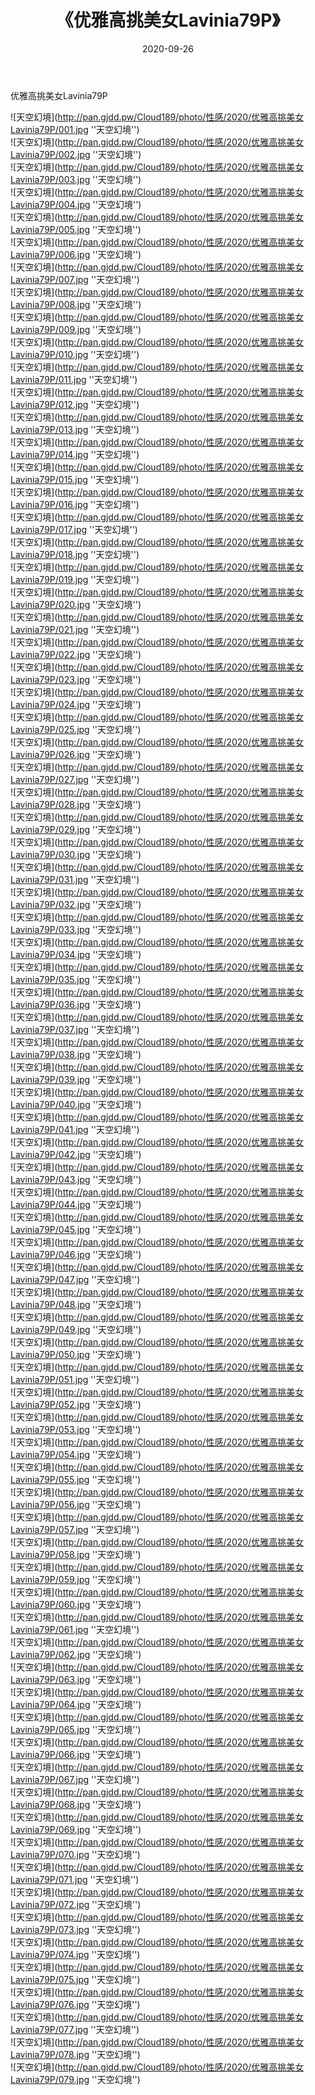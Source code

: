 ﻿---
layout: post
title:  《优雅高挑美女Lavinia79P》
date:   2020-09-26
img: http://pan.gjdd.pw/Cloud189/photo/性感/2020/优雅高挑美女Lavinia79P/000.jpg
categories: [美女, 性感, 泳衣]
---

优雅高挑美女Lavinia79P



![天空幻境](http://pan.gjdd.pw/Cloud189/photo/性感/2020/优雅高挑美女Lavinia79P/001.jpg ''天空幻境'') <br>
![天空幻境](http://pan.gjdd.pw/Cloud189/photo/性感/2020/优雅高挑美女Lavinia79P/002.jpg ''天空幻境'') <br>
![天空幻境](http://pan.gjdd.pw/Cloud189/photo/性感/2020/优雅高挑美女Lavinia79P/003.jpg ''天空幻境'') <br>
![天空幻境](http://pan.gjdd.pw/Cloud189/photo/性感/2020/优雅高挑美女Lavinia79P/004.jpg ''天空幻境'') <br>
![天空幻境](http://pan.gjdd.pw/Cloud189/photo/性感/2020/优雅高挑美女Lavinia79P/005.jpg ''天空幻境'') <br>
![天空幻境](http://pan.gjdd.pw/Cloud189/photo/性感/2020/优雅高挑美女Lavinia79P/006.jpg ''天空幻境'') <br>
![天空幻境](http://pan.gjdd.pw/Cloud189/photo/性感/2020/优雅高挑美女Lavinia79P/007.jpg ''天空幻境'') <br>
![天空幻境](http://pan.gjdd.pw/Cloud189/photo/性感/2020/优雅高挑美女Lavinia79P/008.jpg ''天空幻境'') <br>
![天空幻境](http://pan.gjdd.pw/Cloud189/photo/性感/2020/优雅高挑美女Lavinia79P/009.jpg ''天空幻境'') <br>
![天空幻境](http://pan.gjdd.pw/Cloud189/photo/性感/2020/优雅高挑美女Lavinia79P/010.jpg ''天空幻境'') <br>
![天空幻境](http://pan.gjdd.pw/Cloud189/photo/性感/2020/优雅高挑美女Lavinia79P/011.jpg ''天空幻境'') <br>
![天空幻境](http://pan.gjdd.pw/Cloud189/photo/性感/2020/优雅高挑美女Lavinia79P/012.jpg ''天空幻境'') <br>
![天空幻境](http://pan.gjdd.pw/Cloud189/photo/性感/2020/优雅高挑美女Lavinia79P/013.jpg ''天空幻境'') <br>
![天空幻境](http://pan.gjdd.pw/Cloud189/photo/性感/2020/优雅高挑美女Lavinia79P/014.jpg ''天空幻境'') <br>
![天空幻境](http://pan.gjdd.pw/Cloud189/photo/性感/2020/优雅高挑美女Lavinia79P/015.jpg ''天空幻境'') <br>
![天空幻境](http://pan.gjdd.pw/Cloud189/photo/性感/2020/优雅高挑美女Lavinia79P/016.jpg ''天空幻境'') <br>
![天空幻境](http://pan.gjdd.pw/Cloud189/photo/性感/2020/优雅高挑美女Lavinia79P/017.jpg ''天空幻境'') <br>
![天空幻境](http://pan.gjdd.pw/Cloud189/photo/性感/2020/优雅高挑美女Lavinia79P/018.jpg ''天空幻境'') <br>
![天空幻境](http://pan.gjdd.pw/Cloud189/photo/性感/2020/优雅高挑美女Lavinia79P/019.jpg ''天空幻境'') <br>
![天空幻境](http://pan.gjdd.pw/Cloud189/photo/性感/2020/优雅高挑美女Lavinia79P/020.jpg ''天空幻境'') <br>
![天空幻境](http://pan.gjdd.pw/Cloud189/photo/性感/2020/优雅高挑美女Lavinia79P/021.jpg ''天空幻境'') <br>
![天空幻境](http://pan.gjdd.pw/Cloud189/photo/性感/2020/优雅高挑美女Lavinia79P/022.jpg ''天空幻境'') <br>
![天空幻境](http://pan.gjdd.pw/Cloud189/photo/性感/2020/优雅高挑美女Lavinia79P/023.jpg ''天空幻境'') <br>
![天空幻境](http://pan.gjdd.pw/Cloud189/photo/性感/2020/优雅高挑美女Lavinia79P/024.jpg ''天空幻境'') <br>
![天空幻境](http://pan.gjdd.pw/Cloud189/photo/性感/2020/优雅高挑美女Lavinia79P/025.jpg ''天空幻境'') <br>
![天空幻境](http://pan.gjdd.pw/Cloud189/photo/性感/2020/优雅高挑美女Lavinia79P/026.jpg ''天空幻境'') <br>
![天空幻境](http://pan.gjdd.pw/Cloud189/photo/性感/2020/优雅高挑美女Lavinia79P/027.jpg ''天空幻境'') <br>
![天空幻境](http://pan.gjdd.pw/Cloud189/photo/性感/2020/优雅高挑美女Lavinia79P/028.jpg ''天空幻境'') <br>
![天空幻境](http://pan.gjdd.pw/Cloud189/photo/性感/2020/优雅高挑美女Lavinia79P/029.jpg ''天空幻境'') <br>
![天空幻境](http://pan.gjdd.pw/Cloud189/photo/性感/2020/优雅高挑美女Lavinia79P/030.jpg ''天空幻境'') <br>
![天空幻境](http://pan.gjdd.pw/Cloud189/photo/性感/2020/优雅高挑美女Lavinia79P/031.jpg ''天空幻境'') <br>
![天空幻境](http://pan.gjdd.pw/Cloud189/photo/性感/2020/优雅高挑美女Lavinia79P/032.jpg ''天空幻境'') <br>
![天空幻境](http://pan.gjdd.pw/Cloud189/photo/性感/2020/优雅高挑美女Lavinia79P/033.jpg ''天空幻境'') <br>
![天空幻境](http://pan.gjdd.pw/Cloud189/photo/性感/2020/优雅高挑美女Lavinia79P/034.jpg ''天空幻境'') <br>
![天空幻境](http://pan.gjdd.pw/Cloud189/photo/性感/2020/优雅高挑美女Lavinia79P/035.jpg ''天空幻境'') <br>
![天空幻境](http://pan.gjdd.pw/Cloud189/photo/性感/2020/优雅高挑美女Lavinia79P/036.jpg ''天空幻境'') <br>
![天空幻境](http://pan.gjdd.pw/Cloud189/photo/性感/2020/优雅高挑美女Lavinia79P/037.jpg ''天空幻境'') <br>
![天空幻境](http://pan.gjdd.pw/Cloud189/photo/性感/2020/优雅高挑美女Lavinia79P/038.jpg ''天空幻境'') <br>
![天空幻境](http://pan.gjdd.pw/Cloud189/photo/性感/2020/优雅高挑美女Lavinia79P/039.jpg ''天空幻境'') <br>
![天空幻境](http://pan.gjdd.pw/Cloud189/photo/性感/2020/优雅高挑美女Lavinia79P/040.jpg ''天空幻境'') <br>
![天空幻境](http://pan.gjdd.pw/Cloud189/photo/性感/2020/优雅高挑美女Lavinia79P/041.jpg ''天空幻境'') <br>
![天空幻境](http://pan.gjdd.pw/Cloud189/photo/性感/2020/优雅高挑美女Lavinia79P/042.jpg ''天空幻境'') <br>
![天空幻境](http://pan.gjdd.pw/Cloud189/photo/性感/2020/优雅高挑美女Lavinia79P/043.jpg ''天空幻境'') <br>
![天空幻境](http://pan.gjdd.pw/Cloud189/photo/性感/2020/优雅高挑美女Lavinia79P/044.jpg ''天空幻境'') <br>
![天空幻境](http://pan.gjdd.pw/Cloud189/photo/性感/2020/优雅高挑美女Lavinia79P/045.jpg ''天空幻境'') <br>
![天空幻境](http://pan.gjdd.pw/Cloud189/photo/性感/2020/优雅高挑美女Lavinia79P/046.jpg ''天空幻境'') <br>
![天空幻境](http://pan.gjdd.pw/Cloud189/photo/性感/2020/优雅高挑美女Lavinia79P/047.jpg ''天空幻境'') <br>
![天空幻境](http://pan.gjdd.pw/Cloud189/photo/性感/2020/优雅高挑美女Lavinia79P/048.jpg ''天空幻境'') <br>
![天空幻境](http://pan.gjdd.pw/Cloud189/photo/性感/2020/优雅高挑美女Lavinia79P/049.jpg ''天空幻境'') <br>
![天空幻境](http://pan.gjdd.pw/Cloud189/photo/性感/2020/优雅高挑美女Lavinia79P/050.jpg ''天空幻境'') <br>
![天空幻境](http://pan.gjdd.pw/Cloud189/photo/性感/2020/优雅高挑美女Lavinia79P/051.jpg ''天空幻境'') <br>
![天空幻境](http://pan.gjdd.pw/Cloud189/photo/性感/2020/优雅高挑美女Lavinia79P/052.jpg ''天空幻境'') <br>
![天空幻境](http://pan.gjdd.pw/Cloud189/photo/性感/2020/优雅高挑美女Lavinia79P/053.jpg ''天空幻境'') <br>
![天空幻境](http://pan.gjdd.pw/Cloud189/photo/性感/2020/优雅高挑美女Lavinia79P/054.jpg ''天空幻境'') <br>
![天空幻境](http://pan.gjdd.pw/Cloud189/photo/性感/2020/优雅高挑美女Lavinia79P/055.jpg ''天空幻境'') <br>
![天空幻境](http://pan.gjdd.pw/Cloud189/photo/性感/2020/优雅高挑美女Lavinia79P/056.jpg ''天空幻境'') <br>
![天空幻境](http://pan.gjdd.pw/Cloud189/photo/性感/2020/优雅高挑美女Lavinia79P/057.jpg ''天空幻境'') <br>
![天空幻境](http://pan.gjdd.pw/Cloud189/photo/性感/2020/优雅高挑美女Lavinia79P/058.jpg ''天空幻境'') <br>
![天空幻境](http://pan.gjdd.pw/Cloud189/photo/性感/2020/优雅高挑美女Lavinia79P/059.jpg ''天空幻境'') <br>
![天空幻境](http://pan.gjdd.pw/Cloud189/photo/性感/2020/优雅高挑美女Lavinia79P/060.jpg ''天空幻境'') <br>
![天空幻境](http://pan.gjdd.pw/Cloud189/photo/性感/2020/优雅高挑美女Lavinia79P/061.jpg ''天空幻境'') <br>
![天空幻境](http://pan.gjdd.pw/Cloud189/photo/性感/2020/优雅高挑美女Lavinia79P/062.jpg ''天空幻境'') <br>
![天空幻境](http://pan.gjdd.pw/Cloud189/photo/性感/2020/优雅高挑美女Lavinia79P/063.jpg ''天空幻境'') <br>
![天空幻境](http://pan.gjdd.pw/Cloud189/photo/性感/2020/优雅高挑美女Lavinia79P/064.jpg ''天空幻境'') <br>
![天空幻境](http://pan.gjdd.pw/Cloud189/photo/性感/2020/优雅高挑美女Lavinia79P/065.jpg ''天空幻境'') <br>
![天空幻境](http://pan.gjdd.pw/Cloud189/photo/性感/2020/优雅高挑美女Lavinia79P/066.jpg ''天空幻境'') <br>
![天空幻境](http://pan.gjdd.pw/Cloud189/photo/性感/2020/优雅高挑美女Lavinia79P/067.jpg ''天空幻境'') <br>
![天空幻境](http://pan.gjdd.pw/Cloud189/photo/性感/2020/优雅高挑美女Lavinia79P/068.jpg ''天空幻境'') <br>
![天空幻境](http://pan.gjdd.pw/Cloud189/photo/性感/2020/优雅高挑美女Lavinia79P/069.jpg ''天空幻境'') <br>
![天空幻境](http://pan.gjdd.pw/Cloud189/photo/性感/2020/优雅高挑美女Lavinia79P/070.jpg ''天空幻境'') <br>
![天空幻境](http://pan.gjdd.pw/Cloud189/photo/性感/2020/优雅高挑美女Lavinia79P/071.jpg ''天空幻境'') <br>
![天空幻境](http://pan.gjdd.pw/Cloud189/photo/性感/2020/优雅高挑美女Lavinia79P/072.jpg ''天空幻境'') <br>
![天空幻境](http://pan.gjdd.pw/Cloud189/photo/性感/2020/优雅高挑美女Lavinia79P/073.jpg ''天空幻境'') <br>
![天空幻境](http://pan.gjdd.pw/Cloud189/photo/性感/2020/优雅高挑美女Lavinia79P/074.jpg ''天空幻境'') <br>
![天空幻境](http://pan.gjdd.pw/Cloud189/photo/性感/2020/优雅高挑美女Lavinia79P/075.jpg ''天空幻境'') <br>
![天空幻境](http://pan.gjdd.pw/Cloud189/photo/性感/2020/优雅高挑美女Lavinia79P/076.jpg ''天空幻境'') <br>
![天空幻境](http://pan.gjdd.pw/Cloud189/photo/性感/2020/优雅高挑美女Lavinia79P/077.jpg ''天空幻境'') <br>
![天空幻境](http://pan.gjdd.pw/Cloud189/photo/性感/2020/优雅高挑美女Lavinia79P/078.jpg ''天空幻境'') <br>
![天空幻境](http://pan.gjdd.pw/Cloud189/photo/性感/2020/优雅高挑美女Lavinia79P/079.jpg ''天空幻境'') <br>